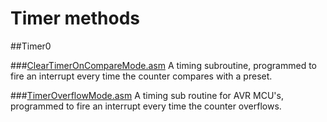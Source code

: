 # Timer methods
##Timer0

###[ClearTimerOnCompareMode.asm](https://github.com/johnhopkins/Atmel-AVR-Assembly/blob/master/ClearTimerOnCompareMode.asm)
A timing subroutine, programmed to fire an interrupt every time the counter compares with a preset.

###[TimerOverflowMode.asm](https://github.com/johnhopkins/Atmel-AVR-Assembly/blob/master/TimerOverflowMode.asm)
A timing sub routine for AVR MCU's, programmed to fire an interrupt every time the counter overflows.
